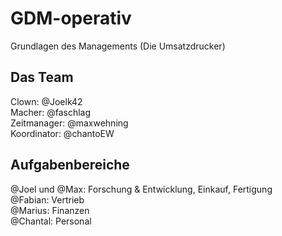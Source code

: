 # GDM-operativ
Grundlagen des Managements (Die Umsatzdrucker)

## Das Team
Clown: @Joelk42  
Macher: @faschlag  
Zeitmanager: @maxwehning    
Koordinator: @chantoEW  

## Aufgabenbereiche  
@Joel und @Max: Forschung & Entwicklung, Einkauf, Fertigung  
@Fabian: Vertrieb  
@Marius: Finanzen  
@Chantal: Personal  
